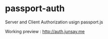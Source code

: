 # passport-auth
Server and Client Authorization usign passport.js

Working preview : http://auth.junsay.me

